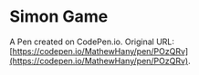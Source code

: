 # Simon Game

A Pen created on CodePen.io. Original URL: [https://codepen.io/MathewHany/pen/POzQRv](https://codepen.io/MathewHany/pen/POzQRv).

